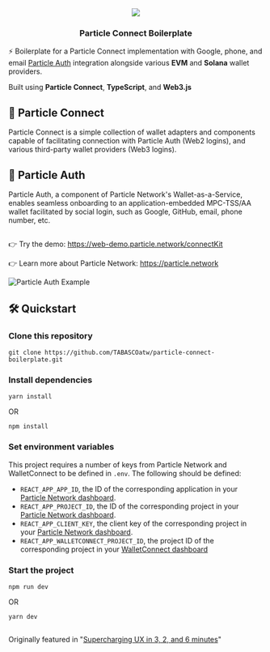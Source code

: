 <div align="center">
  <a href="https://particle.network/">
    <img src="https://i.imgur.com/xmdzXU4.png" />
  </a>
  <h3>
    Particle Connect Boilerplate
  </h3>
</div>

⚡️ Boilerplate for a Particle Connect implementation with Google, phone, and email [Particle Auth](https://docs.particle.network/developers/auth-service) integration alongside various **EVM** and **Solana** wallet providers.

Built using **Particle Connect**, **TypeScript**, and **Web3.js**

## 🔌 Particle Connect
Particle Connect is a simple collection of wallet adapters and components capable of facilitating connection with Particle Auth (Web2 logins), and various third-party wallet providers (Web3 logins).

## 🔑 Particle Auth
Particle Auth, a component of Particle Network's Wallet-as-a-Service, enables seamless onboarding to an application-embedded MPC-TSS/AA wallet facilitated by social login, such as Google, GitHub, email, phone number, etc.

##

👉 Try the demo: https://web-demo.particle.network/connectKit

👉 Learn more about Particle Network: https://particle.network

![Particle Auth Example](https://i.imgur.com/Ksr30kd.png)

## 🛠️ Quickstart

### Clone this repository
```
git clone https://github.com/TABASCOatw/particle-connect-boilerplate.git
```

### Install dependencies
```
yarn install
```
OR
```
npm install
```

### Set environment variables
This project requires a number of keys from Particle Network and WalletConnect to be defined in `.env`. The following should be defined:
- `REACT_APP_APP_ID`, the ID of the corresponding application in your [Particle Network dashboard](https://dashboard.particle.network/#/applications).
- `REACT_APP_PROJECT_ID`, the ID of the corresponding project in your [Particle Network dashboard](https://dashboard.particle.network/#/applications).
-  `REACT_APP_CLIENT_KEY`, the client key of the corresponding project in your [Particle Network dashboard](https://dashboard.particle.network/#/applications).
-  `REACT_APP_WALLETCONNECT_PROJECT_ID`, the project ID of the corresponding project in your [WalletConnect dashboard](https://cloud.walletconnect.com/app)

### Start the project
```
npm run dev
```
OR
```
yarn dev
```

##
Originally featured in "[Supercharging UX in 3, 2, and 6 minutes](https://twitter.com/TABASCOweb3/status/1707969225229529288)"
